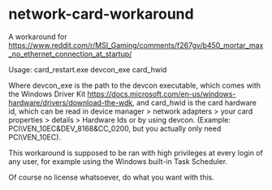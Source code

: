 # network-card-workaround
A workaround for https://www.reddit.com/r/MSI_Gaming/comments/f267gv/b450_mortar_max_no_ethernet_connection_at_startup/


Usage: card_restart.exe devcon_exe card_hwid

Where devcon_exe is the path to the devcon executable, which comes with the Windows Driver Kit https://docs.microsoft.com/en-us/windows-hardware/drivers/download-the-wdk,
and card_hwid is the card hardware id, which can be read in device manager > network adapters > your card properties > details > Hardware Ids or by using devcon. (Example: PCI\VEN_10EC&DEV_8168&CC_0200, but you actually only need PCI\VEN_10EC).

This workaround is supposed to be ran with high privileges at every login of any user, for example using the Windows built-in Task Scheduler.



Of course no license whatsoever, do what you want with this.
